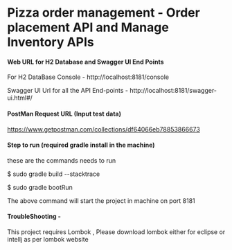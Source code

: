 # Pizza order management - Order placement API and Manage Inventory APIs



#### Web URL for H2 Database and Swagger UI End Points
For H2 DataBase Console - http://localhost:8181/console

Swagger UI Url for all the API End-points  - http://localhost:8181/swagger-ui.html#/

#### PostMan Request URL (Input test data)
https://www.getpostman.com/collections/df64066eb78853866673

#### Step to run (required gradle install in the machine)
these are the commands needs to run 

$ sudo gradle build --stacktrace

$ sudo gradle bootRun

The above command will start the project in machine on port 8181 

#### TroubleShooting - 
This project requires Lombok , Please download lombok either for eclipse or intellj as per lombok website
